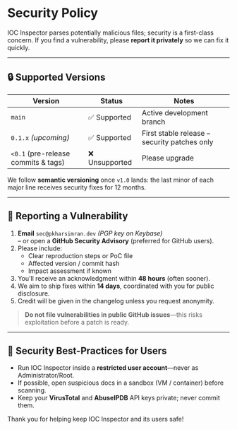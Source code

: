 # Security Policy

IOC Inspector parses potentially malicious files; security is a first-class concern.
If you find a vulnerability, please **report it privately** so we can fix it quickly.

---

## 🔒 Supported Versions

| Version | Status | Notes                           |
|---------|--------|---------------------------------|
| `main`  | ✅ Supported | Active development branch |
| `0.1.x` *(upcoming)* | ✅ Supported | First stable release – security patches only |
| `<0.1` (pre-release commits & tags) | ❌ Unsupported | Please upgrade |

We follow **semantic versioning** once `v1.0` lands: the last minor of each major line receives security fixes for 12 months.

---

## 📢 Reporting a Vulnerability

1. **Email** `sec@pkharsimran.dev` *(PGP key on Keybase)*  
   – or open a **GitHub Security Advisory** (preferred for GitHub users).  
2. Please include:  
   * Clear reproduction steps or PoC file  
   * Affected version / commit hash  
   * Impact assessment if known  
3. You’ll receive an acknowledgment within **48 hours** (often sooner).  
4. We aim to ship fixes within **14 days**, coordinated with you for public disclosure.  
5. Credit will be given in the changelog unless you request anonymity.

> **Do not file vulnerabilities in public GitHub issues**—this risks exploitation before a patch is ready.

---

## 🔐 Security Best-Practices for Users

* Run IOC Inspector inside a **restricted user account**—never as Administrator/Root.  
* If possible, open suspicious docs in a sandbox (VM / container) before scanning.  
* Keep your **VirusTotal** and **AbuseIPDB** API keys private; never commit them.

Thank you for helping keep IOC Inspector and its users safe!
